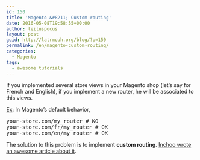 ```yaml
---
id: 150
title: 'Magento &#8211; Custom routing'
date: 2016-05-08T19:58:55+00:00
author: leiluspocus
layout: post
guid: http://latrmouh.org/blog/?p=150
permalink: /en/magento-custom-routing/
categories:
  - Magento
tags:
  - awesome tutorials
---
```

If you implemented several store views in your Magento shop (let&rsquo;s say for French and English), if you implement a new router, he will be associated to this views.

<span style="text-decoration: underline;">Ex</span>: In Magento&rsquo;s default behavior,

<pre class="EnlighterJSRAW" data-enlighter-language="shell">your-store.com/my_router # KO 
your-store.com/fr/my_router # OK 
your-store.com/en/my_router # OK</pre>

The solution to this problem is to implement **custom routing**. [Inchoo wrote an awesome article about it](http://inchoo.net/magento/custom-router-in-magento/).

&nbsp;

<!-- AddThis Advanced Settings generic via filter on the_content -->

<!-- AddThis Share Buttons generic via filter on the_content -->